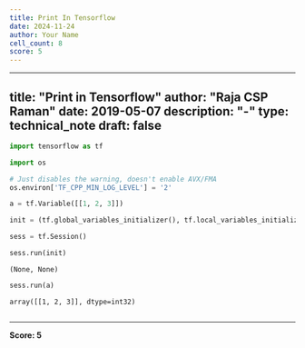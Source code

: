 ```yaml
---
title: Print In Tensorflow
date: 2024-11-24
author: Your Name
cell_count: 8
score: 5
---
```


---
title: "Print in Tensorflow"
author: "Raja CSP Raman"
date: 2019-05-07
description: "-"
type: technical_note
draft: false
---

```python
import tensorflow as tf

import os

# Just disables the warning, doesn't enable AVX/FMA
os.environ['TF_CPP_MIN_LOG_LEVEL'] = '2'
```


```python
a = tf.Variable([[1, 2, 3]])
```


```python
init = (tf.global_variables_initializer(), tf.local_variables_initializer())
```


```python
sess = tf.Session()
```


```python
sess.run(init)
```




    (None, None)




```python
sess.run(a)
```




    array([[1, 2, 3]], dtype=int32)




```python

```


---
**Score: 5**